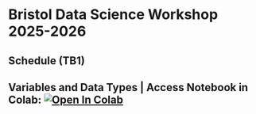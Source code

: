 # Bristol Data Science Workshop 2025-2026

## Schedule (TB1)

## Variables and Data Types | Access Notebook in Colab: [![Open In Colab](https://colab.research.google.com/assets/colab-badge.svg)](https://colab.research.google.com/github/christophersoo/bdss-ws2526/blob/main/TB1/0VariablesDT/main.ipynb)
